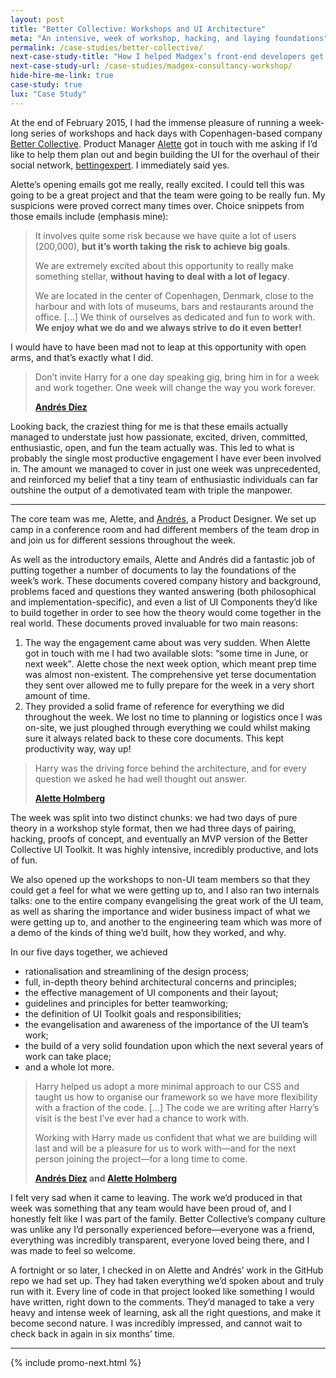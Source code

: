 ```yaml
---
layout: post
title: "Better Collective: Workshops and UI Architecture"
meta: "An intensive, week of workshop, hacking, and laying foundations"
permalink: /case-studies/better-collective/
next-case-study-title: "How I helped Madgex’s front-end developers get a handle on their UI."
next-case-study-url: /case-studies/madgex-consultancy-workshop/
hide-hire-me-link: true
case-study: true
lux: "Case Study"
---
```


At the end of February 2015, I had the immense pleasure of running a week-long
series of workshops and hack days with Copenhagen-based company [Better
Collective](http://bettercollective.com/). Product Manager
[Alette](https://twitter.com/thealette) got in touch with me asking if I’d like
to help them plan out and begin building the UI for the overhaul of their social
network, [bettingexpert](http://www.bettingexpert.com/). I immediately said
yes.

Alette’s opening emails got me really, really excited. I could tell this was
going to be a great project and that the team were going to be really fun. My
suspicions were proved correct many times over. Choice snippets from those
emails include (emphasis mine):

> It involves quite some risk because we have quite a lot of users (200,000),
> **but it’s worth taking the risk to achieve big goals**.
>
> We are extremely excited about this opportunity to really make something
> stellar, **without having to deal with a lot of legacy**.
>
> We are located in the center of Copenhagen, Denmark, close to the harbour and
> with lots of museums, bars and restaurants around the office. […] We think of
> ourselves as dedicated and fun to work with. **We enjoy what we do and we
> always strive to do it even better!**

I would have to have been mad not to leap at this opportunity with open arms,
and that’s exactly what I did.

<blockquote class="pull-quote  pull-quote--context-alt">
  <p>Don’t invite Harry for a one day speaking gig, bring him in for a week and
  work together. One week will change the way you work forever.</p>
  <b class="pull-quote__source">
    <a href="https://twitter.com/allthosehumans">Andrés Díez</a>
  </b>
</blockquote>

Looking back, the craziest thing for me is that these emails actually managed to
understate just how passionate, excited, driven, committed, enthusiastic, open,
and fun the team actually was. This led to what is probably the single most
productive engagement I have ever been involved in. The amount we managed to
cover in just one week was unprecedented, and reinforced my belief that a tiny
team of enthusiastic individuals can far outshine the output of a demotivated
team with triple the manpower.

---

The core team was me, Alette, and [Andrés](https://twitter.com/allthosehumans),
a Product Designer. We set up camp in a conference room and had different
members of the team drop in and join us for different sessions throughout the
week.

As well as the introductory emails, Alette and Andrés did a fantastic job of
putting together a number of documents to lay the foundations of the week’s
work. These documents covered company history and background, problems faced and
questions they wanted answering (both philosophical and
implementation-specific), and even a list of UI Components they’d like to build
together in order to see how the theory would come together in the real world.
These documents proved invaluable for two main reasons:

1. The way the engagement came about was very sudden. When Alette got in touch
   with me I had two available slots: <q>some time in June, or next week</q>.
   Alette chose the next week option, which meant prep time was almost
   non-existent.  The comprehensive yet terse documentation they sent over
   allowed me to fully prepare for the week in a very short amount of time.
2. They provided a solid frame of reference for everything we did throughout the
   week. We lost no time to planning or logistics once I was on-site, we just
   ploughed through everything we could whilst making sure it always related
   back to these core documents. This kept productivity way, way up!

<blockquote class="pull-quote  pull-quote--context">
  <p>Harry was the driving force behind the architecture, and for every question
  we asked he had well thought out answer.</p>
  <b class="pull-quote__source">
    <a href="https://twitter.com/thealette">Alette Holmberg</a>
  </b>
</blockquote>

The week was split into two distinct chunks: we had two days of pure theory in a
workshop style format, then we had three days of pairing, hacking, proofs of
concept, and eventually an MVP version of the Better Collective UI Toolkit. It
was highly intensive, incredibly productive, and lots of fun.

We also opened up the workshops to non-UI team members so that they could get a
feel for what we were getting up to, and I also ran two internals talks: one to
the entire company evangelising the great work of the UI team, as well as
sharing the importance and wider business impact of what we were getting up to,
and another to the engineering team which was more of a demo of the kinds of
thing we’d built, how they worked, and why.

In our five days together, we achieved

* rationalisation and streamlining of the design process;
* full, in-depth theory behind architectural concerns and principles;
* the effective management of UI components and their layout;
* guidelines and principles for better teamworking;
* the definition of UI Toolkit goals and responsibilities;
* the evangelisation and awareness of the importance of the UI team’s work;
* the build of a very solid foundation upon which the next several years of work
  can take place;
* and a whole lot more.

<blockquote class="pull-quote">
  <p>Harry helped us adopt a more minimal approach to our CSS and taught us how
  to organise our framework so we have more flexibility with a fraction of the
  code. […] The code we are writing after Harry’s visit is the best I’ve ever
  had a chance to work with.</p>
  <p>Working with Harry made us confident that what we are building will last
  and will be a pleasure for us to work with—and for the next person joining the
  project—for a long time to come.</p>
  <b class="pull-quote__source">
    <a href="https://twitter.com/allthosehumans">Andrés Díez</a> and
    <a href="https://twitter.com/thealette">Alette Holmberg</a>
  </b>
</blockquote>

I felt very sad when it came to leaving. The work we’d produced in that week was
something that any team would have been proud of, and I honestly felt like I was
part of the family. Better Collective’s company culture was unlike any I’d
personally experienced before—everyone was a friend, everything was incredibly
transparent, everyone loved being there, and I was made to feel so welcome.

A fortnight or so later, I checked in on Alette and Andrés’ work in the GitHub
repo we had set up. They had taken everything we’d spoken about and truly run
with it. Every line of code in that project looked like something I would have
written, right down to the comments. They’d managed to take a very heavy and
intense week of learning, ask all the right questions, and make it become second
nature. I was incredibly impressed, and cannot wait to check back in again in
six months’ time.

---

{% include promo-next.html %}
